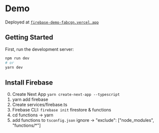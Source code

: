 # Demo

Deployed at [`firebase-demo-fabcgn.vercel.app`](https://firebase-demo-fabcgn.vercel.app/)

## Getting Started

First, run the development server:

```bash
npm run dev
# or
yarn dev
```

## Install Firebase

0. Create Next App `yarn create-next-app --typescript`
1. yarn add firebase
2. Create services/firebase.ts
3. Firebase CLI: `firebase init` firestore & functions
4. cd functions -> yarn
5. add functions to `tsconfig.json` ignore -> "exclude": ["node_modules", "functions/*"]
